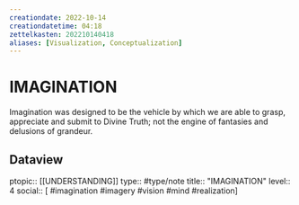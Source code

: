 ```yaml
---
creationdate: 2022-10-14
creationdatetime: 04:18
zettelkasten: 202210140418
aliases: [Visualization, Conceptualization]
---
```

# IMAGINATION 
Imagination was designed to be the vehicle by which we are able to grasp, appreciate and submit to Divine Truth; not the engine of fantasies and delusions of grandeur.

## Dataview
ptopic:: [[UNDERSTANDING]]
type:: #type/note
title:: "IMAGINATION"
level:: 4
social:: [ #imagination #imagery #vision #mind #realization]